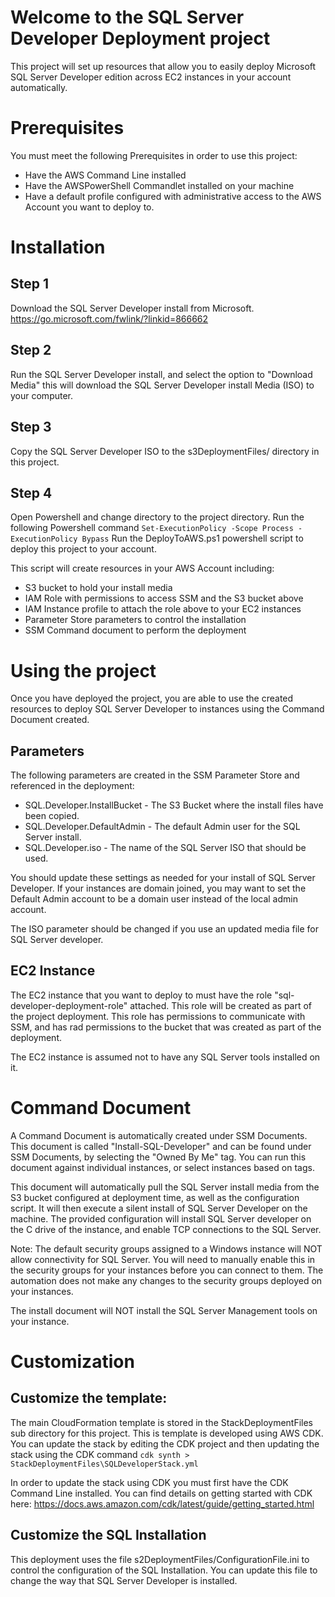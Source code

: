 # Welcome to the SQL Server Developer Deployment project
This project will set up resources that allow you to easily deploy Microsoft SQL Server Developer edition across 
EC2 instances in your account automatically. 

# Prerequisites
You must meet the following Prerequisites in order to use this project:
* Have the AWS Command Line installed
* Have the AWSPowerShell Commandlet installed on your machine
* Have a default profile configured with administrative access to the AWS Account you want to deploy to.

# Installation
## Step 1
Download the SQL Server Developer install from Microsoft.
https://go.microsoft.com/fwlink/?linkid=866662

## Step 2
Run the SQL Server Developer install, and select the option to "Download Media" this will download the SQL Server Developer install Media (ISO) to your computer.

## Step 3 
Copy the SQL Server Developer ISO to the s3DeploymentFiles/ directory in this project.

## Step 4
Open Powershell and change directory to the project directory.
Run the following Powershell command
`Set-ExecutionPolicy -Scope Process -ExecutionPolicy Bypass`
Run the DeployToAWS.ps1 powershell script to deploy this project to your account.

This script will create resources in your AWS Account including:
* S3 bucket to hold your install media
* IAM Role with permissions to access SSM and the S3 bucket above
* IAM Instance profile to attach the role above to your EC2 instances
* Parameter Store parameters to control the installation
* SSM Command document to perform the deployment

# Using the project
Once you have deployed the project, you are able to use the created resources to deploy SQL Server Developer to instances using the Command Document created.

## Parameters
The following parameters are created in the SSM Parameter Store and referenced in the deployment:
* SQL.Developer.InstallBucket - The S3 Bucket where the install files have been copied.
* SQL.Developer.DefaultAdmin - The default Admin user for the SQL Server install. 
* SQL.Developer.iso - The name of the SQL Server ISO that should be used.

You should update these settings as needed for your install of SQL Server Developer. If your instances are domain joined, you may want to set the Default Admin account to be a domain user instead of the local admin account. 

The ISO parameter should be changed if you use an updated media file for SQL Server developer.

## EC2 Instance
The EC2 instance that you want to deploy to must have the role "sql-developer-deployment-role" attached. This role will be created as part of the project deployment. This role has permissions to communicate with SSM, and has rad permissions to the bucket that was created as part of the deployment. 

The EC2 instance is assumed not to have any SQL Server tools installed on it. 

# Command Document
A Command Document is automatically created under SSM Documents. This document is called "Install-SQL-Developer" and can be found under SSM Documents, by selecting the "Owned By Me" tag. You can run this document against individual instances, or select instances based on tags. 

This document will automatically pull the SQL Server install media from the S3 bucket configured at deployment time, as well as the configuration script. It will then execute a silent install of SQL Server Developer on the machine. The provided configuration will install SQL Server developer on the C drive of the instance, and enable TCP connections to the SQL Server.

Note: The default security groups assigned to a Windows instance will NOT allow connectivity for SQL Server. You will need to manually enable this in the security groups for your instances before you can connect to them. The automation does not make any changes to the security groups deployed on your instances.

The install document will NOT install the SQL Server Management tools on your instance. 


# Customization
## Customize the template:
The main CloudFormation template is stored in the StackDeploymentFiles sub directory for this project. This is template is developed using AWS CDK. You can update the stack by editing the CDK project and then updating the stack using the CDK command
`cdk synth > StackDeploymentFiles\SQLDeveloperStack.yml`

In order to update the stack using CDK you must first have the CDK Command Line installed. 
You can find details on getting started with CDK here:
https://docs.aws.amazon.com/cdk/latest/guide/getting_started.html

## Customize the SQL Installation
This deployment uses the file s2DeploymentFiles/ConfigurationFile.ini to control the configuration of the SQL Installation. You can update this file to change the way that SQL Server Developer is installed. 